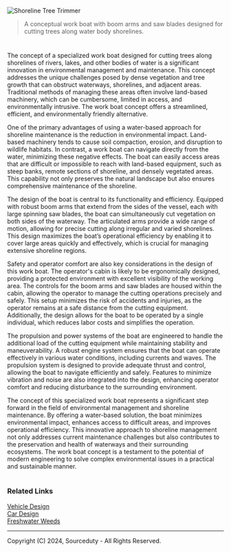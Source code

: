 ![Shoreline Tree Trimmer](https://github.com/sourceduty/Shoreline_Trimmer/assets/123030236/92ff705a-4f66-4f4d-adae-a7b0a0c20a2b)

> A conceptual work boat with boom arms and saw blades designed for cutting trees along water body shorelines.

#

The concept of a specialized work boat designed for cutting trees along shorelines of rivers, lakes, and other bodies of water is a significant innovation in environmental management and maintenance. This concept addresses the unique challenges posed by dense vegetation and tree growth that can obstruct waterways, shorelines, and adjacent areas. Traditional methods of managing these areas often involve land-based machinery, which can be cumbersome, limited in access, and environmentally intrusive. The work boat concept offers a streamlined, efficient, and environmentally friendly alternative.

One of the primary advantages of using a water-based approach for shoreline maintenance is the reduction in environmental impact. Land-based machinery tends to cause soil compaction, erosion, and disruption to wildlife habitats. In contrast, a work boat can navigate directly from the water, minimizing these negative effects. The boat can easily access areas that are difficult or impossible to reach with land-based equipment, such as steep banks, remote sections of shoreline, and densely vegetated areas. This capability not only preserves the natural landscape but also ensures comprehensive maintenance of the shoreline.

The design of the boat is central to its functionality and efficiency. Equipped with robust boom arms that extend from the sides of the vessel, each with large spinning saw blades, the boat can simultaneously cut vegetation on both sides of the waterway. The articulated arms provide a wide range of motion, allowing for precise cutting along irregular and varied shorelines. This design maximizes the boat’s operational efficiency by enabling it to cover large areas quickly and effectively, which is crucial for managing extensive shoreline regions.

Safety and operator comfort are also key considerations in the design of this work boat. The operator's cabin is likely to be ergonomically designed, providing a protected environment with excellent visibility of the working area. The controls for the boom arms and saw blades are housed within the cabin, allowing the operator to manage the cutting operations precisely and safely. This setup minimizes the risk of accidents and injuries, as the operator remains at a safe distance from the cutting equipment. Additionally, the design allows for the boat to be operated by a single individual, which reduces labor costs and simplifies the operation.

The propulsion and power systems of the boat are engineered to handle the additional load of the cutting equipment while maintaining stability and maneuverability. A robust engine system ensures that the boat can operate effectively in various water conditions, including currents and waves. The propulsion system is designed to provide adequate thrust and control, allowing the boat to navigate efficiently and safely. Features to minimize vibration and noise are also integrated into the design, enhancing operator comfort and reducing disturbance to the surrounding environment.

The concept of this specialized work boat represents a significant step forward in the field of environmental management and shoreline maintenance. By offering a water-based solution, the boat minimizes environmental impact, enhances access to difficult areas, and improves operational efficiency. This innovative approach to shoreline management not only addresses current maintenance challenges but also contributes to the preservation and health of waterways and their surrounding ecosystems. The work boat concept is a testament to the potential of modern engineering to solve complex environmental issues in a practical and sustainable manner.

#
### Related Links

[Vehicle Design](https://github.com/sourceduty/Vehicle_Design)
<br>
[Car Design](https://github.com/sourceduty/Car_Design)
<br>
[Freshwater Weeds](https://github.com/sourceduty/Freshwater_Weeds)

***
Copyright (C) 2024, Sourceduty - All Rights Reserved.
